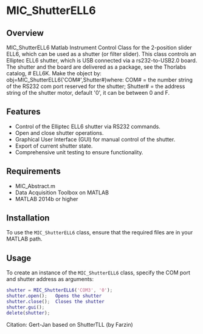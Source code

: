 # MIC_ShutterELL6
## Overview
MIC_ShutterELL6 Matlab Instrument Control Class for the 2-position
slider ELL6, which can be used as a shutter (or filter slider).
This class controls an Elliptec ELL6 shutter, which is USB
connected via a rs232-to-USB2.0 board.  The shutter and the board are
delivered as a package, see the Thorlabs catalog, # ELL6K.
Make the object by: obj=MIC_ShutterELL6('COM#',Shutter#)where:
COM# = the number string of the RS232 com port reserved for the shutter;
Shutter# = the address string of the shutter motor, default '0', it
can be between 0 and F.
## Features
- Control of the Elliptec ELL6 shutter via RS232 commands.
- Open and close shutter operations.
- Graphical User Interface (GUI) for manual control of the shutter.
- Export of current shutter state.
- Comprehensive unit testing to ensure functionality.
## Requirements
- MIC_Abstract.m
- Data Acquisition Toolbox on MATLAB
- MATLAB 2014b or higher
## Installation
To use the `MIC_ShutterELL6` class, ensure that the required files are in your MATLAB path.
## Usage
To create an instance of the `MIC_ShutterELL6` class, specify the COM port and shutter address as arguments:
```matlab
shutter = MIC_ShutterELL6('COM3', '0');
shutter.open();   Opens the shutter
shutter.close();  Closes the shutter
shutter.gui();
delete(shutter);
```
Citation: Gert-Jan based on ShutterTLL (by Farzin)
